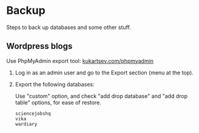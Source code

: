 # Backup

Steps to back up databases and some other stuff.

## Wordpress blogs

Use PhpMyAdmin export tool: [kukartsev.com/phpmyadmin](http://kukartsev.com/phpmyadmin)

1) Log in as an admin user and go to the Export section (menu at the top).

2) Export the following databases:

    Use "custom" option, and check "add drop database" and "add drop table" options, for ease of restore. 

    ```
    sciencejobshq
    vika
    wardiary
    ```

